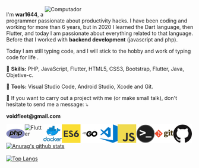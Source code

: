 <img src="https://raw.githubusercontent.com/MicaelliMedeiros/micaellimedeiros/master/image/computer-illustration.png" min-width="400px" max-width="400px" width="400px" align="right" alt="Computador">

<p align="left"> 
I'm <strong>war1644</strong>, a programmer passionate about productivity hacks. I have been coding and working for more than 6 years, but in 2020 I learned the Dart language, then Flutter, and today I am passionate about everything related to that language. Before that I worked with <strong>backend development</strong> (javascript and php).

Today I am still typing code, and I will stick to the hobby and work of typing code for life . 

</p>

<p align="left">
  🦄 <strong>Skills:</strong> PHP, JavaScript, Flutter, HTML5, CSS3, Bootstrap, Flutter, Java, Objetive-c.
</p>

<p align="left">
  💼 <strong>Tools:</strong> Visual Studio Code, Android Studio, Xcode and Git.
</p>

<p align="left">
  💌 If you want to carry out a project with me (or make small talk), don't hesitate to send me a message: ⤵️
</p>
<p align="left">
<strong> voidfleet@gmail.com </strong>
</p>

<img align="left" alt="Flutter" width="50px" src="https://raw.githubusercontent.com/github/explore/ccc16358ac4530c6a69b1b80c7223cd2744dea83/topics/php/php.png" />
<img align="left" alt="Flutter" width="50px" src="https://user-images.githubusercontent.com/60929919/89158591-ff61ee80-d58b-11ea-9305-969d9e92363a.png" />
<img align="left" alt="Flutter" width="50px" src="https://raw.githubusercontent.com/github/explore/80688e429a7d4ef2fca1e82350fe8e3517d3494d/topics/docker/docker.png" />
<img align="left" alt="Flutter" width="50px" src="https://raw.githubusercontent.com/github/explore/80688e429a7d4ef2fca1e82350fe8e3517d3494d/topics/es6/es6.png" /><img align="left" alt="Flutter" width="50px" src="https://raw.githubusercontent.com/github/explore/80688e429a7d4ef2fca1e82350fe8e3517d3494d/topics/go/go.png" />

<img align="left" alt="Visual Studio Code" width="50px" src="https://raw.githubusercontent.com/github/explore/80688e429a7d4ef2fca1e82350fe8e3517d3494d/topics/visual-studio-code/visual-studio-code.png" />

<img align="left" alt="Node.js" width="50px" src="https://raw.githubusercontent.com/github/explore/80688e429a7d4ef2fca1e82350fe8e3517d3494d/topics/javascript/javascript.png" />

<img align="left" alt="CLI" width="50px" src="https://raw.githubusercontent.com/github/explore/80688e429a7d4ef2fca1e82350fe8e3517d3494d/topics/terminal/terminal.png" />

<img align="left" alt="Git" width="50px" src="https://raw.githubusercontent.com/github/explore/80688e429a7d4ef2fca1e82350fe8e3517d3494d/topics/git/git.png" />

<img align="left" alt="GitHub" width="50px" src="https://raw.githubusercontent.com/github/explore/78df643247d429f6cc873026c0622819ad797942/topics/github/github.png" />

</br>
</br>

[![Anurag's github stats](https://github-readme-stats.vercel.app/api?username=war1644&count_private=true&theme=cobalt&show_icons=true)](https://github.com/war1644)
</br>
</br>
[![Top Langs](https://github-readme-stats.vercel.app/api/top-langs/?username=war1644&layout=compact&theme=cobalt)](https://github.com/war1644/)
